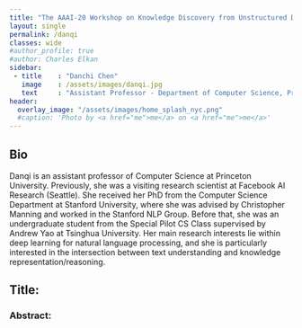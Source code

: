```yaml
---
title: "The AAAI-20 Workshop on Knowledge Discovery from Unstructured Data in Financial Services"
layout: single
permalink: /danqi
classes: wide
#author_profile: true
#author: Charles Elkan
sidebar:
 - title    : "Danchi Chen"
   image    : /assets/images/danqi.jpg
   text     : "Assistant Professor - Department of Computer Science, Princeton University"
header:
  overlay_image: "/assets/images/home_splash_nyc.png"
  #caption: 'Photo by <a href="me">me</a> on <a href="me">me</a>'
---
```

<h2>Bio</h2>

Danqi is an assistant professor of Computer Science at Princeton University. Previously, she was a visiting research scientist at Facebook AI Research (Seattle). She received her PhD from the Computer Science Department at Stanford University, where she was advised by Christopher Manning and worked in the Stanford NLP Group. Before that, she was an undergraduate student from the Special Pilot CS Class supervised by Andrew Yao at Tsinghua University. Her main research interests lie within deep learning for natural language processing, and she is particularly interested in the intersection between text understanding and knowledge representation/reasoning.

<h2>Title: </h2>
<h3>Abstract:</h3> 